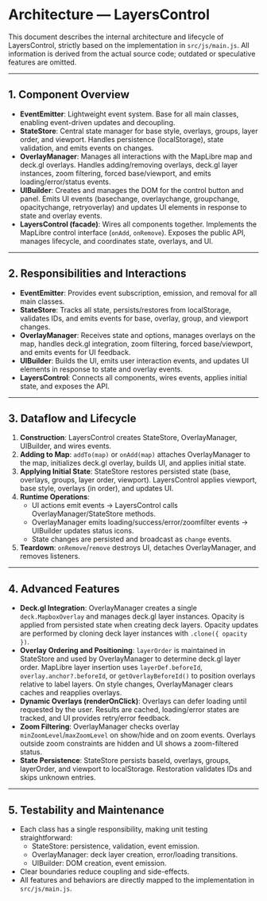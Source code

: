 # Architecture — LayersControl

This document describes the internal architecture and lifecycle of LayersControl, strictly based on the implementation in `src/js/main.js`. All information is derived from the actual source code; outdated or speculative features are omitted.

---

## 1. Component Overview

- **EventEmitter**: Lightweight event system. Base for all main classes, enabling event-driven updates and decoupling.
- **StateStore**: Central state manager for base style, overlays, groups, layer order, and viewport. Handles persistence (localStorage), state validation, and emits events on changes.
- **OverlayManager**: Manages all interactions with the MapLibre map and deck.gl overlays. Handles adding/removing overlays, deck.gl layer instances, zoom filtering, forced base/viewport, and emits loading/error/status events.
- **UIBuilder**: Creates and manages the DOM for the control button and panel. Emits UI events (basechange, overlaychange, groupchange, opacitychange, retryoverlay) and updates UI elements in response to state and overlay events.
- **LayersControl (facade)**: Wires all components together. Implements the MapLibre control interface (`onAdd`, `onRemove`). Exposes the public API, manages lifecycle, and coordinates state, overlays, and UI.

---

## 2. Responsibilities and Interactions

- **EventEmitter**: Provides event subscription, emission, and removal for all main classes.
- **StateStore**: Tracks all state, persists/restores from localStorage, validates IDs, and emits events for base, overlay, group, and viewport changes.
- **OverlayManager**: Receives state and options, manages overlays on the map, handles deck.gl integration, zoom filtering, forced base/viewport, and emits events for UI feedback.
- **UIBuilder**: Builds the UI, emits user interaction events, and updates UI elements in response to state and overlay events.
- **LayersControl**: Connects all components, wires events, applies initial state, and exposes the API.

---

## 3. Dataflow and Lifecycle

1. **Construction**: LayersControl creates StateStore, OverlayManager, UIBuilder, and wires events.
2. **Adding to Map**: `addTo(map)` or `onAdd(map)` attaches OverlayManager to the map, initializes deck.gl overlay, builds UI, and applies initial state.
3. **Applying Initial State**: StateStore restores persisted state (base, overlays, groups, layer order, viewport). LayersControl applies viewport, base style, overlays (in order), and updates UI.
4. **Runtime Operations**:
   - UI actions emit events → LayersControl calls OverlayManager/StateStore methods.
   - OverlayManager emits loading/success/error/zoomfilter events → UIBuilder updates status icons.
   - State changes are persisted and broadcast as `change` events.
5. **Teardown**: `onRemove`/`remove` destroys UI, detaches OverlayManager, and removes listeners.

---

## 4. Advanced Features

- **Deck.gl Integration**: OverlayManager creates a single `deck.MapboxOverlay` and manages deck.gl layer instances. Opacity is applied from persisted state when creating deck layers. Opacity updates are performed by cloning deck layer instances with `.clone({ opacity })`.
- **Overlay Ordering and Positioning**: `layerOrder` is maintained in StateStore and used by OverlayManager to determine deck.gl layer order. MapLibre layer insertion uses `layerDef.beforeId`, `overlay.anchor?.beforeId`, or `getOverlayBeforeId()` to position overlays relative to label layers. On style changes, OverlayManager clears caches and reapplies overlays.
- **Dynamic Overlays (renderOnClick)**: Overlays can defer loading until requested by the user. Results are cached, loading/error states are tracked, and UI provides retry/error feedback.
- **Zoom Filtering**: OverlayManager checks overlay `minZoomLevel`/`maxZoomLevel` on show/hide and on zoom events. Overlays outside zoom constraints are hidden and UI shows a zoom-filtered status.
- **State Persistence**: StateStore persists baseId, overlays, groups, layerOrder, and viewport to localStorage. Restoration validates IDs and skips unknown entries.

---

## 5. Testability and Maintenance

- Each class has a single responsibility, making unit testing straightforward:
  - StateStore: persistence, validation, event emission.
  - OverlayManager: deck layer creation, error/loading transitions.
  - UIBuilder: DOM creation, event emission.
- Clear boundaries reduce coupling and side-effects.
- All features and behaviors are directly mapped to the implementation in `src/js/main.js`.
